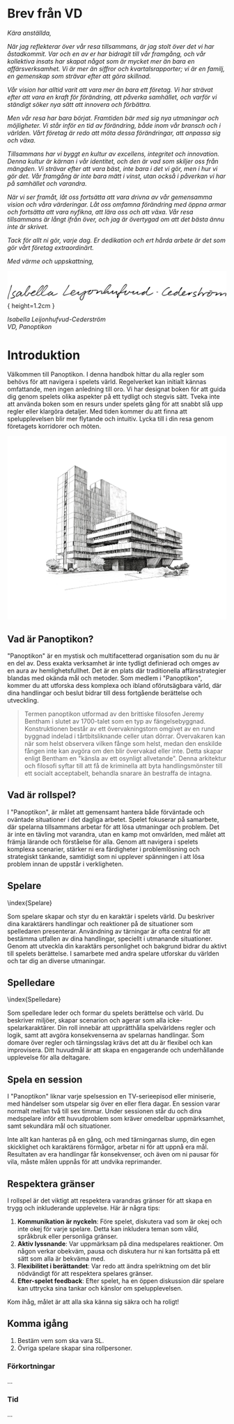 # Brev från VD

*Kära anställda,*

*När jag reflekterar över vår resa tillsammans, är jag stolt över det vi har åstadkommit. Var och en av er har bidragit till vår framgång, och vår kollektiva insats har skapat något som är mycket mer än bara en affärsverksamhet. Vi är mer än siffror och kvartalsrapporter; vi är en familj, en gemenskap som strävar efter att göra skillnad.*

*Vår vision har alltid varit att vara mer än bara ett företag. Vi har strävat efter att vara en kraft för förändring, att påverka samhället, och varför vi ständigt söker nya sätt att innovera och förbättra.*

*Men vår resa har bara börjat. Framtiden bär med sig nya utmaningar och möjligheter. Vi står inför en tid av förändring, både inom vår bransch och i världen. Vårt företag är redo att möta dessa förändringar, att anpassa sig och växa.*

*Tillsammans har vi byggt en kultur av excellens, integritet och innovation. Denna kultur är kärnan i vår identitet, och den är vad som skiljer oss från mängden. Vi strävar efter att vara bäst, inte bara i det vi gör, men i hur vi gör det. Vår framgång är inte bara mätt i vinst, utan också i påverkan vi har på samhället och varandra.*

*När vi ser framåt, låt oss fortsätta att vara drivna av vår gemensamma vision och våra värderingar. Låt oss omfamna förändring med öppna armar och fortsätta att vara nyfikna, att lära oss och att växa. Vår resa tillsammans är långt ifrån över, och jag är övertygad om att det bästa ännu inte är skrivet.*

*Tack för allt ni gör, varje dag. Er dedikation och ert hårda arbete är det som gör vårt företag extraordinärt.*

*Med värme och uppskattning,*

![](resources/isabella-leijonhufvud-cederstrom.png){ height=1.2cm }

*Isabella Leijonhufvud-Cederström*  
*VD, Panoptikon*

# Introduktion

Välkommen till Panoptikon. I denna handbok hittar du alla regler som behövs för att navigera i spelets värld. Regelverket kan initialt kännas omfattande, men ingen anledning till oro. Vi har designat boken för att guida dig genom spelets olika aspekter på ett tydligt och stegvis sätt. Tveka inte att använda boken som en resurs under spelets gång för att snabbt slå upp regler eller klargöra detaljer. Med tiden kommer du att finna att spelupplevelsen blir mer flytande och intuitiv. Lycka till i din resa genom företagets korridorer och möten.

![](resources/welcome-building-2.png)

## Vad är Panoptikon?

"Panoptikon" är en mystisk och multifacetterad organisation som du nu är en del av. Dess exakta verksamhet är inte tydligt definierad och omges av en aura av hemlighetsfullhet. Det är en plats där traditionella affärsstrategier blandas med okända mål och metoder. Som medlem i "Panoptikon", kommer du att utforska dess komplexa och ibland oförutsägbara värld, där dina handlingar och beslut bidrar till dess fortgående berättelse och utveckling.

> Termen panoptikon utformad av den brittiske filosofen Jeremy Bentham i slutet av 1700-talet som en typ av fängelsebyggnad. Konstruktionen består av ett övervakningstorn omgivet av en rund byggnad indelad i tårtbitsliknande celler utan dörrar. Övervakaren kan när som helst observera vilken fånge som helst, medan den enskilde fången inte kan avgöra om den blir övervakad eller inte. Detta skapar enligt Bentham en "känsla av ett osynligt allvetande". Denna arkitektur och filosofi syftar till att få de kriminella att byta handlingsmönster till ett socialt acceptabelt, behandla snarare än bestraffa de intagna​​.

## Vad är rollspel?

I "Panoptikon", är målet att gemensamt hantera både förväntade och oväntade situationer i det dagliga arbetet. Spelet fokuserar på samarbete, där spelarna tillsammans arbetar för att lösa utmaningar och problem. Det är inte en tävling mot varandra, utan en kamp mot omvärlden, med målet att främja lärande och förståelse för alla. Genom att navigera i spelets komplexa scenarier, stärker ni era färdigheter i problemlösning och strategiskt tänkande, samtidigt som ni upplever spänningen i att lösa problem innan de uppstår i verkligheten.

## Spelare

\index{Spelare}

Som spelare skapar och styr du en karaktär i spelets värld. Du beskriver dina karaktärers handlingar och reaktioner på de situationer som spelledaren presenterar. Användning av tärningar är ofta central för att bestämma utfallen av dina handlingar, speciellt i utmanande situationer. Genom att utveckla din karaktärs personlighet och bakgrund bidrar du aktivt till spelets berättelse. I samarbete med andra spelare utforskar du världen och tar dig an diverse utmaningar.

## Spelledare

\index{Spelledare}

Som spelledare leder och formar du spelets berättelse och värld. Du beskriver miljöer, skapar scenarion och agerar som alla icke-spelarkaraktärer. Din roll innebär att upprätthålla spelvärldens regler och logik, samt att avgöra konsekvenserna av spelarnas handlingar. Som domare över regler och tärningsslag krävs det att du är flexibel och kan improvisera. Ditt huvudmål är att skapa en engagerande och underhållande upplevelse för alla deltagare.

## Spela en session

I "Panoptikon" liknar varje spelsession en TV-serieepisod eller miniserie, med händelser som utspelar sig över en eller flera dagar. En session varar normalt mellan två till sex timmar. Under sessionen står du och dina medspelare inför ett huvudproblem som kräver omedelbar uppmärksamhet, samt sekundära mål och situationer.

Inte allt kan hanteras på en gång, och med tärningarnas slump, din egen skicklighet och karaktärens förmågor, arbetar ni för att uppnå era mål. Resultaten av era handlingar får konsekvenser, och även om ni pausar för vila, måste målen uppnås för att undvika reprimander.

## Respektera gränser

I rollspel är det viktigt att respektera varandras gränser för att skapa en trygg och inkluderande upplevelse. Här är några tips:

1. **Kommunikation är nyckeln**: Före spelet, diskutera vad som är okej och inte okej för varje spelare. Detta kan inkludera teman som våld, språkbruk eller personliga gränser.
2. **Aktiv lyssnande**: Var uppmärksam på dina medspelares reaktioner. Om någon verkar obekväm, pausa och diskutera hur ni kan fortsätta på ett sätt som alla är bekväma med.
3. **Flexibilitet i berättandet**: Var redo att ändra spelriktning om det blir nödvändigt för att respektera spelares gränser.
4. **Efter-spelet feedback**: Efter spelet, ha en öppen diskussion där spelare kan uttrycka sina tankar och känslor om spelupplevelsen.

Kom ihåg, målet är att alla ska känna sig säkra och ha roligt!

## Komma igång

1. Bestäm vem som ska vara SL.
2. Övriga spelare skapar sina rollpersoner.

### Förkortningar

...

### Tid

...

